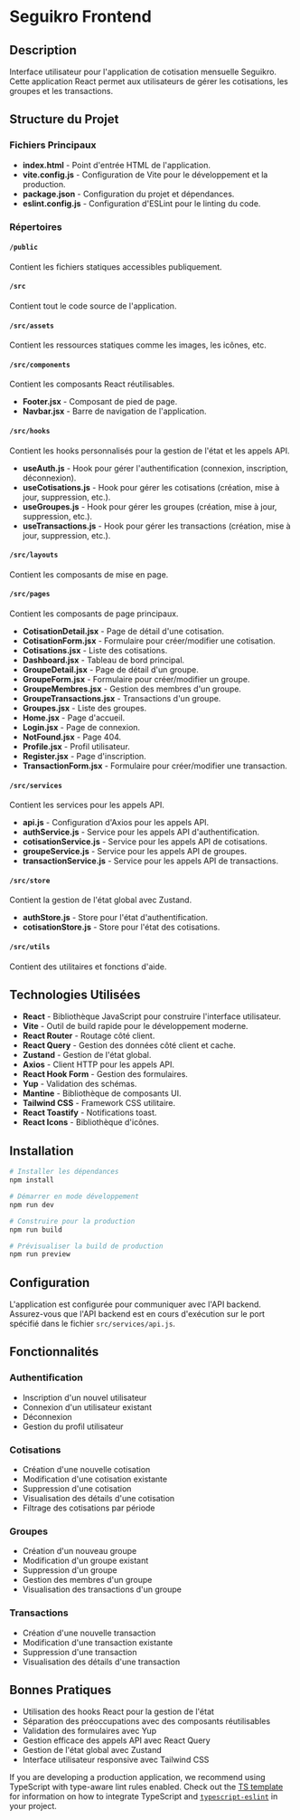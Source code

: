 # Seguikro Frontend

## Description
Interface utilisateur pour l'application de cotisation mensuelle Seguikro. Cette application React permet aux utilisateurs de gérer les cotisations, les groupes et les transactions.

## Structure du Projet

### Fichiers Principaux
- **index.html** - Point d'entrée HTML de l'application.
- **vite.config.js** - Configuration de Vite pour le développement et la production.
- **package.json** - Configuration du projet et dépendances.
- **eslint.config.js** - Configuration d'ESLint pour le linting du code.

### Répertoires

#### `/public`
Contient les fichiers statiques accessibles publiquement.

#### `/src`
Contient tout le code source de l'application.

#### `/src/assets`
Contient les ressources statiques comme les images, les icônes, etc.

#### `/src/components`
Contient les composants React réutilisables.
- **Footer.jsx** - Composant de pied de page.
- **Navbar.jsx** - Barre de navigation de l'application.

#### `/src/hooks`
Contient les hooks personnalisés pour la gestion de l'état et les appels API.
- **useAuth.js** - Hook pour gérer l'authentification (connexion, inscription, déconnexion).
- **useCotisations.js** - Hook pour gérer les cotisations (création, mise à jour, suppression, etc.).
- **useGroupes.js** - Hook pour gérer les groupes (création, mise à jour, suppression, etc.).
- **useTransactions.js** - Hook pour gérer les transactions (création, mise à jour, suppression, etc.).

#### `/src/layouts`
Contient les composants de mise en page.

#### `/src/pages`
Contient les composants de page principaux.
- **CotisationDetail.jsx** - Page de détail d'une cotisation.
- **CotisationForm.jsx** - Formulaire pour créer/modifier une cotisation.
- **Cotisations.jsx** - Liste des cotisations.
- **Dashboard.jsx** - Tableau de bord principal.
- **GroupeDetail.jsx** - Page de détail d'un groupe.
- **GroupeForm.jsx** - Formulaire pour créer/modifier un groupe.
- **GroupeMembres.jsx** - Gestion des membres d'un groupe.
- **GroupeTransactions.jsx** - Transactions d'un groupe.
- **Groupes.jsx** - Liste des groupes.
- **Home.jsx** - Page d'accueil.
- **Login.jsx** - Page de connexion.
- **NotFound.jsx** - Page 404.
- **Profile.jsx** - Profil utilisateur.
- **Register.jsx** - Page d'inscription.
- **TransactionForm.jsx** - Formulaire pour créer/modifier une transaction.

#### `/src/services`
Contient les services pour les appels API.
- **api.js** - Configuration d'Axios pour les appels API.
- **authService.js** - Service pour les appels API d'authentification.
- **cotisationService.js** - Service pour les appels API de cotisations.
- **groupeService.js** - Service pour les appels API de groupes.
- **transactionService.js** - Service pour les appels API de transactions.

#### `/src/store`
Contient la gestion de l'état global avec Zustand.
- **authStore.js** - Store pour l'état d'authentification.
- **cotisationStore.js** - Store pour l'état des cotisations.

#### `/src/utils`
Contient des utilitaires et fonctions d'aide.

## Technologies Utilisées
- **React** - Bibliothèque JavaScript pour construire l'interface utilisateur.
- **Vite** - Outil de build rapide pour le développement moderne.
- **React Router** - Routage côté client.
- **React Query** - Gestion des données côté client et cache.
- **Zustand** - Gestion de l'état global.
- **Axios** - Client HTTP pour les appels API.
- **React Hook Form** - Gestion des formulaires.
- **Yup** - Validation des schémas.
- **Mantine** - Bibliothèque de composants UI.
- **Tailwind CSS** - Framework CSS utilitaire.
- **React Toastify** - Notifications toast.
- **React Icons** - Bibliothèque d'icônes.

## Installation
```bash
# Installer les dépendances
npm install

# Démarrer en mode développement
npm run dev

# Construire pour la production
npm run build

# Prévisualiser la build de production
npm run preview
```

## Configuration
L'application est configurée pour communiquer avec l'API backend. Assurez-vous que l'API backend est en cours d'exécution sur le port spécifié dans le fichier `src/services/api.js`.

## Fonctionnalités

### Authentification
- Inscription d'un nouvel utilisateur
- Connexion d'un utilisateur existant
- Déconnexion
- Gestion du profil utilisateur

### Cotisations
- Création d'une nouvelle cotisation
- Modification d'une cotisation existante
- Suppression d'une cotisation
- Visualisation des détails d'une cotisation
- Filtrage des cotisations par période

### Groupes
- Création d'un nouveau groupe
- Modification d'un groupe existant
- Suppression d'un groupe
- Gestion des membres d'un groupe
- Visualisation des transactions d'un groupe

### Transactions
- Création d'une nouvelle transaction
- Modification d'une transaction existante
- Suppression d'une transaction
- Visualisation des détails d'une transaction

## Bonnes Pratiques
- Utilisation des hooks React pour la gestion de l'état
- Séparation des préoccupations avec des composants réutilisables
- Validation des formulaires avec Yup
- Gestion efficace des appels API avec React Query
- Gestion de l'état global avec Zustand
- Interface utilisateur responsive avec Tailwind CSS

If you are developing a production application, we recommend using TypeScript with type-aware lint rules enabled. Check out the [TS template](https://github.com/vitejs/vite/tree/main/packages/create-vite/template-react-ts) for information on how to integrate TypeScript and [`typescript-eslint`](https://typescript-eslint.io) in your project.
